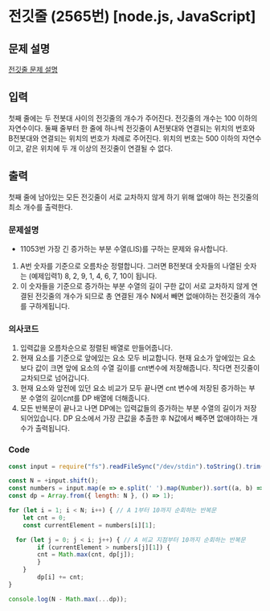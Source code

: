 # 전깃줄 (2565번) [node.js, JavaScript] 

## 문제 설명
[전깃줄 문제 설명](https://www.acmicpc.net/problem/2565)

## 입력
첫째 줄에는 두 전봇대 사이의 전깃줄의 개수가 주어진다. 전깃줄의 개수는 100 이하의 자연수이다. 둘째 줄부터 한 줄에 하나씩 전깃줄이 A전봇대와 연결되는 위치의 번호와 B전봇대와 연결되는 위치의 번호가 차례로 주어진다. 위치의 번호는 500 이하의 자연수이고, 같은 위치에 두 개 이상의 전깃줄이 연결될 수 없다.

## 출력
첫째 줄에 남아있는 모든 전깃줄이 서로 교차하지 않게 하기 위해 없애야 하는 전깃줄의 최소 개수를 출력한다.

### 문제설명 
- 11053번 가장 긴 증가하는 부분 수열(LIS)를 구하는 문제와 유사합니다.
1. A번 숫자를 기준으로 오름차순 정렬합니다. 그러면 B전봇대 숫자들의 나열된 숫자는 (예제입력1) 8, 2, 9, 1, 4, 6, 7, 10이 됩니다.
2. 이 숫자들을 기준으로 증가하는 부분 수열의 길이 구한 값이 서로 교차하지 않게 연결된 전깃줄의 개수가 되므로 총 연결된 개수 N에서 빼면 없애야하는 전깃줄의 개수를 구하게됩니다.

### 의사코드 
1. 입력값을 오름차순으로 정렬된 배열로 만들어줍니다. 
2. 현재 요소를 기준으로 앞에있는 요소 모두 비교합니다. 현재 요소가 앞에있는 요소보다 값이 크면 앞에 요소의 수열 길이를 cnt변수에 저장해줍니다. 작다면 전깃줄이 교차되므로 넘어갑니다.
3. 현재 요소와 앞전에 있던 요소 비교가 모두 끝나면 cnt 변수에 저장된 증가하는 부분 수열의 길이cnt를 DP 배열에 더해줍니다.
4. 모든 반복문이 끝나고 나면 DP에는 입력값들의 증가하는 부분 수열의 길이가 저장되어있습니다. DP 요소에서 가장 큰값을 추출한 후 N값에서 빼주면 없애야하는 개수가 출력됩니다.

### Code
```js
const input = require("fs").readFileSync("/dev/stdin").toString().trim().split("\n"); 

const N = +input.shift();
const numbers = input.map(e => e.split(' ').map(Number)).sort((a, b) => a[0] - b[0]);
const dp = Array.from({ length: N }, () => 1);

for (let i = 1; i < N; i++) { // A 1부터 10까지 순회하는 반복문
    let cnt = 0;
    const currentElement = numbers[i][1];

  for (let j = 0; j < i; j++) { // A 비교 지점부터 10까지 순회하는 반복문
        if (currentElement > numbers[j][1]) {
        cnt = Math.max(cnt, dp[j]);
        }
    }
        dp[i] += cnt;
}

console.log(N - Math.max(...dp));
```
